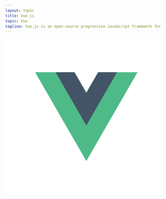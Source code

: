 ```yaml
---
layout: topic
title: Vue.js
topic: Vue
tagline: Vue.js is an open-source progressive JavaScript framework for building user interfaces. Integration into projects that use other JavaScript libraries is made easy with Vue because it is designed to be incrementally adoptable.
---
```


![Vue.js logo](/static/brand-logos/vue-logo.svg)